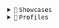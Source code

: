<!--
  ---
  note: navigate to `resources/references/documents/manuals` for verbose technical documentations.
  ---
-->
<!-- Showcases -->
<details><summary><kbd>🎨</kbd> <kbd>Showcases</kbd></summary>
<table class="showcases">
  <tr>
  <!-- Contributions -->
  <td>
  <details><summary><kbd>🤝</kbd> <kbd>Contributions</kbd></summary>
  <table class="oss contribution">
    <tr>
    <td><kbd>🔎</kbd> <kbd>Type</kbd></td>
    <td><kbd>💬</kbd> <kbd>Language</kbd></td>
    </tr>
    <tr>
    <td><kbd>🤌</kbd> <a href="https://github.com/prateekmedia/appimagepool/commit/1a80d7618ced386e9ffa8465e09cb00efb3725ec">Translation</a></td>
    <td><kbd>🇨🇳</kbd> <kbd>Chinese</kbd></td>
    </tr>
    <tr>
    <td><kbd>🤌</kbd> <a href="https://github.com/prateekmedia/appimagepool/commit/1e8ae1c5088b8556e065b504fe2b5370366a5623">Translation</a></td>
    <td><kbd>🇧🇩</kbd> <kbd>Bangla</kbd></td>
    </tr>
    <tr>
    <td><kbd>💻</kbd> <a href="https://github.com/miguelpruivo/flutter_file_picker/commit/12edfd1d07a574f3849818eb3a1e08a6efb44578">Code</a></td>
    <td><kbd><a href="https://dart.dev" target="_blank" rel="noopener noreferrer"><img src="./resources/references/illustrations/logos/languages/dart.svg" height=15/></a></kbd> <kbd>Dart</kbd></td>
    </tr>
    <tr>
    <td><kbd>💬</kbd> <a href="https://github.com/void-linux/void-packages/issues/38980">Feedback</a></td>
    <td><kbd>🔤</kbd> <kbd>English</kbd></td>
    </tr>
    <tr>
    <td><kbd>💬</kbd> <a href="https://github.com/toluschr/xdeb/issues/16">Feedback</a></td>
    <td><kbd>🔤</kbd> <kbd>English</kbd></td>
    </tr>
    <tr>
    <td><kbd>💬</kbd> <a href="https://github.com/microsoft/vscode/issues/166842">Feedback</a></td>
    <td><kbd>🔤</kbd> <kbd>English</kbd></td>
    </tr>
  </table>
  </details>
  </td>
  <!-- /Contributions -->
  <!-- Statistics -->
  <td>
  <details><summary><kbd>📊</kbd> <kbd>Statistics</kbd></summary>
  <table class="statistics">
    <tr>
    <td><kbd>🔎</kbd> <kbd>Platform</kbd></td>
    <td><kbd>💬</kbd> <kbd>Record</kbd></td>
    </tr>
    <tr>
    <td><kbd>🏎️</kbd> <a href="https://www.typeracer.com">Typeracer</a></td>
    <td><kbd><a href="https://data.typeracer.com/pit/profile?user=mnipritom&ref=badge"><img src="https://data.typeracer.com/misc/badge?user=mnipritom"/></a></kbd></td>
    </tr>
  </table>
  </details>
  </td>
  <!-- /Statistics -->
  </tr>
</table>
</details>
<!-- /Showcases -->
<!-- Profiles -->
<details><summary><kbd>💼</kbd> <kbd>Profiles</kbd></summary>
<table class="profiles">
  <td>
  <!-- Professional -->
  <details><summary><kbd>👔</kbd> <kbd>Professional</kbd></summary>
  <table class="professional">
    <tr>
    <!-- Non Interactive -->
    <td>
    <details><summary><kbd>🤖</kbd> <kbd>Non Interactive</kbd></summary>
    <div id="markdown">
ⓂⒶⓇⓀⒹⓄⓌⓃ

    🌐 Languages
    ├── 🤖 Machine Languages
    │   ├── 💾 General Purpose
    │   │   ├── 🧑‍💻 Programming Languages
    │   │   │   ├── 🥤 TypeScript 🍵 JavaScript ☕ CoffeeScript ⋚ PureScript
    │   │   │   │   └── 🛠️ Frameworks
    │   │   │   │       ├── 🆖 Angular
    │   │   │   │       ├── ⚛️ Electron
    │   │   │   │       ├── 🅽 NativeScript
    │   │   │   │       └── 🟢 Tauri
    │   │   │   ├── 🎯 Dart
    │   │   │   │   └── 🛠️ Frameworks
    │   │   │   │       └── 🐦 Flutter
    │   │   │   ├── 🍎 Swift
    │   │   │   │   └── 🛠️ Frameworks
    │   │   │   │       └── 🦅 SwiftUI
    │   │   │   ├── 🦫 Go
    │   │   │   ├── 🦀 Rust
    │   │   │   ├── 👑 Nim
    │   │   │   ├── 🇿 Zig
    │   │   │   ├── ☕ Java 🟥 Scala 𝛌 Clojure 🅺 Kotlin
    │   │   │   └── ♦️ Ruby
    │   │   ├── 🔖 Markup Languages
    │   │   │   ├── 🔗 HTML
    │   │   │   │   └── 📄 Stylesheet
    │   │   │   │       └── 📃 CSS
    │   │   │   │           └── 🛠️ Frameworks
    │   │   │   │               ├── 🗒️ SCSS SASS
    │   │   │   │               ├── 📝 LESS
    │   │   │   │               └── 🖊️ Stylus
    │   │   │   ├── 🖇️ XML
    │   │   │   ├── 🧷 YAML
    │   │   │   └── ⛓️ TOML
    │   │   ├── 📋 Query Languages
    │   │   │   └── 🔍 SQL
    │   │   │       └── 🗃️ Database Management Systems
    │   │   │           ├── 🪶 SQLite
    │   │   │           ├── 🐬 MySQL
    │   │   │           └── 🐘 PostgreSQL
    │   │   └── 🔄 Modeling Languages
    │   │       └── 🔁 UML
    │   └── 🔬 Domain Specific
    │       ├── 🔠 Text Processing Languages
    │       │   ├── 🐧 Gawk
    │       │   └── 🐪 Perl
    │       └── 📜 Scripting Languages
    │           ├── 🐃 Bash
    │           └── 🌕 Lua
    └── 💬 Natural Languages
        ├── 🔤 English
        ├── 🌏 East Asia
        │   ├── 🇨🇳 中文
        │   ├── 🇭🇰 廣東話
        │   └── 🇯🇵 日本語
        ├── 🌍 Middle East
        │   ├── 🇸🇦 اَلْعَرَبِيَّةُ
        │   └── 🇮🇷 فارسی
        └── 🌏 South Asia
            ├── 🇧🇩 বাংলা
            ├── 🇮🇳 অসমীয়া
            └── 🇧🇩 𑄌𑄋𑄴𑄟𑄳

ⓂⒶⓇⓀⒹⓄⓌⓃ
    </div>
    </details>
    </td>
    <!-- /Non Interactive -->
    <!-- Interactive -->
    <td>
      <details><summary><kbd>🧔</kbd> <kbd>Interactive</kbd></summary>
      <blockquote>
        <!-- Languages -->
        <details><summary><kbd>🌐</kbd> <kbd>Languages</kbd></summary>
        <blockquote>
          <!-- Machine Languages -->
          <details><summary><kbd>🤖</kbd> <kbd>Machine Languages</kbd></summary>
          <blockquote>
            <!-- General Purpose -->
            <details><summary><kbd>💾</kbd> <kbd>General Purpose</kbd></summary>
            <blockquote>
              <!-- Programming Languages -->
              <details><summary><kbd>🧑‍💻</kbd> <kbd>Programming Languages</kbd></summary>
              <blockquote>
                <!-- Dart -->
                <details><summary><kbd><a href="https://dart.dev" target="_blank" rel="noopener noreferrer"><img src="./resources/references/illustrations/logos/languages/dart.svg" height=15/></a></kbd> <kbd>Dart</kbd></summary>
                <blockquote>
                  <details><summary><kbd>🛠️</kbd> <kbd>Frameworks</kbd></summary>
                  <blockquote>
                    <kbd><a href="https://flutter.dev" target="_blank" rel="noopener noreferrer"><img src="./resources/references/illustrations/logos/frameworks/flutter.svg" height=15/></a></kbd> <kbd>Flutter</kbd>
                  </blockquote>
                  </details>
                </blockquote>
                </details>
                <!-- /Dart -->
                <!-- Swift -->
                <details><summary><kbd><a href="https://www.swift.org" target="_blank" rel="noopener noreferrer"><img src="./resources/references/illustrations/logos/languages/swift.svg" height=15/></a></kbd> <kbd>Swift</kbd></summary>
                <blockquote>
                  <details><summary><kbd>🛠️</kbd> <kbd>Frameworks</kbd></summary>
                  <blockquote>
                    <kbd><a href="https://developer.apple.com/xcode/swiftui" target="_blank" rel="noopener noreferrer"><img src="./resources/references/illustrations/logos/frameworks/swiftUI.svg" height=15/></a></kbd> <kbd>SwiftUI</kbd>
                  </blockquote>
                  </details>
                </blockquote>
                </details>
                <!-- /Swift -->
                <!-- TypeScript, JavaScript, CoffeeScript, PureScript -->
                <details><summary><kbd><a href="https://typescriptlang.org" target="_blank" rel="noopener noreferrer"><img src="./resources/references/illustrations/logos/languages/typescript.svg" height="15"/></a></kbd> <kbd>TypeScript</kbd> <kbd><a href="https://www.ecma-international.org/publications-and-standards/standards/ecma-262/" target="_blank" rel="noopener noreferrer"><img src="./resources/references/illustrations/logos/languages/javascript.svg" height="15"/></a></kbd> <kbd>JavaScript</kbd> <kbd><a href="https://coffeescript.org" target="_blank" rel="noopener noreferrer"><img src="./resources/references/illustrations/logos/languages/coffeescript.svg" height="15"/></a></kbd> <kbd>CoffeeScript</kbd> <kbd><a href="https://www.purescript.org" target="_blank" rel="noopener noreferrer"><img src="./resources/references/illustrations/logos/languages/purescript.svg" height="15"/></a></kbd> <kbd>PureScript</kbd></summary>
                <blockquote>
                  <details><summary><kbd>🛠️</kbd> <kbd>Frameworks</kbd></summary>
                  <blockquote>
                    <kbd><a href="https://angular.io" target="_blank" rel="noopener noreferrer"><img src="./resources/references/illustrations/logos/frameworks/angular.svg" height=15/></a></kbd> <kbd>Angular</kbd><br>
                    <kbd><a href="https://electronjs.org" target="_blank" rel="noopener noreferrer"><img src="./resources/references/illustrations/logos/frameworks/electron.svg" height=15/></a></kbd> <kbd>Electron</kbd><br>
                    <kbd><a href="https://nativescript.org" target="_blank" rel="noopener noreferrer"><img src="./resources/references/illustrations/logos/frameworks/nativescript.svg" height=15/></a></kbd> <kbd>NativeScript</kbd><br>
                    <kbd><a href="https://tauri.studio" target="_blank" rel="noopener noreferrer"><img src="./resources/references/illustrations/logos/frameworks/tauri.svg" height=15/></a></kbd> <kbd>Tauri</kbd><br>
                  </blockquote>
                  </details>
                </details>
                <!-- /TypeScript, JavaScript, CoffeeScript, PureScript  -->
                <!-- Go -->
                <kbd><a href="https://go.dev" target="_blank" rel="noopener noreferrer"><img src="./resources/references/illustrations/logos/languages/go.svg" height=15/></a></kbd> <kbd>Go</kbd><br>
                <!-- /Go -->
                <!-- Rust -->
                <kbd><a href="https://rust-lang.org" target="_blank" rel="noopener noreferrer"><img src="./resources/references/illustrations/logos/languages/rust.svg" height=15/></a></kbd> <kbd>Rust</kbd><br>
                <!-- /Rust -->
                <!-- Nim -->
                <kbd><a href="https://nim-lang.org" target="_blank" rel="noopener noreferrer"><img src="./resources/references/illustrations/logos/languages/nim.svg" height=15/></a></kbd> <kbd>Nim</kbd><br>
                <!-- /Nim -->
                <!-- Zig -->
                <kbd><a href="https://ziglang.org" target="_blank" rel="noopener noreferrer"><img src="./resources/references/illustrations/logos/languages/zig.svg" height=15/></a></kbd> <kbd>Zig</kbd><br>
                <!-- /Zig -->
                <!-- Java, Scala, Clojure, Kotlin -->
                <kbd><a href="https://java.com" target="_blank" rel="noopener noreferrer"><img src="./resources/references/illustrations/logos/languages/java.svg" height=15/></a></kbd> <kbd>Java</kbd> <kbd><a href="https://www.scala-lang.org" target="_blank" rel="noopener noreferrer"><img src="./resources/references/illustrations/logos/languages/scala.svg" height=15/></a></kbd> <kbd>Scala</kbd> <kbd><a href="https://clojure.org" target="_blank" rel="noopener noreferrer"><img src="./resources/references/illustrations/logos/languages/clojure.svg" height=15/></a></kbd> <kbd>Clojure</kbd> <kbd><a href="https://kotlinlang.org" target="_blank" rel="noopener noreferrer"><img src="./resources/references/illustrations/logos/languages/kotlin.svg" height=15/></a></kbd> <kbd>Kotlin</kbd><br>
                <!-- /Java, Scala, Clojure, Kotlin -->
                <!-- Ruby -->
                <kbd><a href="https://www.ruby-lang.org" target="_blank" rel="noopener noreferrer"><img src="./resources/references/illustrations/logos/languages/ruby.svg" height=15/></a></kbd> <kbd>Ruby</kbd><br>
                <!-- /Ruby -->
              </blockquote>
              </details>
              <!-- /Programming Languages -->
              <!-- Markup Languages -->
              <details><summary><kbd>🔖</kbd> <kbd>Markup Languages</kbd></summary>
              <blockquote>
                <!-- HTML -->
                <details><summary><kbd><a href="https://html.spec.whatwg.org/" target="_blank" rel="noopener noreferrer"><img src="./resources/references/illustrations/logos/languages/html.svg" height=15/></a></kbd> <kbd>HTML</kbd></summary>
                <blockquote>
                  <!-- Stylesheet -->
                  <details><summary><kbd>📄</kbd> <kbd>Stylesheet</kbd></summary>
                  <blockquote>
                    <!-- CSS -->
                    <details><summary><kbd><a href="https://www.w3.org/TR/CSS/#css" target="_blank" rel="noopener noreferrer"><img src="./resources/references/illustrations/logos/stylesheets/css.svg" height=15/></a></kbd> <kbd>CSS</kbd></summary>
                    <blockquote>
                      <details><summary><kbd>🛠️</kbd> <kbd>Frameworks</kbd></summary>
                      <blockquote>
                        <!-- SASS -->
                        <kbd><a href="https://sass-lang.com" target="_blank" rel="noopener noreferrer"><img src="./resources/references/illustrations/logos/stylesheets/sass.svg" height=15/></a></kbd> <kbd>SCSS</kbd> <kbd>SASS</kbd><br>
                        <!-- /SASS -->
                        <!-- LESS -->
                        <kbd><a href="https://lesscss.org" target="_blank" rel="noopener noreferrer"><img src="./resources/references/illustrations/logos/stylesheets/less.svg" height=15/></a></kbd> <kbd>LESS</kbd><br>
                        <!-- /LESS -->
                        <!-- Stylus -->
                        <kbd><a href="https://stylus-lang.com" target="_blank" rel="noopener noreferrer"><img src="./resources/references/illustrations/logos/stylesheets/stylus.svg" height=15/></a></kbd> <kbd>Stylus</kbd><br>
                        <!-- /Stylus -->
                      </blockquote>
                      </details>
                    </blockquote>
                    </details>
                    <!-- /CSS -->
                  </blockquote>
                  </details>
                  <!-- /Stylesheet -->
                </blockquote>
                </details>
                <!-- /HTML -->
                <kbd><a href="https://www.w3.org/XML" target="_blank" rel="noopener noreferrer"><img src="./resources/references/illustrations/logos/languages/xml.svg" height=15/></a></kbd> <kbd>XML</kbd><br>
                <kbd><a href="https://yaml.org" target="_blank" rel="noopener noreferrer"><img src="./resources/references/illustrations/logos/languages/yaml.svg" height=15/></a></kbd> <kbd>YAML</kbd><br>
                <kbd><a href="https://toml.io" target="_blank" rel="noopener noreferrer"><img src="./resources/references/illustrations/logos/languages/toml.svg" height=15/></a></kbd> <kbd>TOML</kbd><br>
              </blockquote>
              </details>
              <!-- /Markup Languages -->
              <!-- Query Languages -->
              <details><summary><kbd>📋</kbd> <kbd>Query Languages</kbd></summary>
              <blockquote>
                <details><summary><kbd><a href="https://www.iso.org/standard/63555.html" target="_blank" rel="noopener noreferrer"><img src="./resources/references/illustrations/logos/languages/sql.svg" height=15/></a></kbd> <kbd>SQL</kbd></summary>
                <blockquote>
                  <!-- Database Management Systems -->
                  <details><summary><kbd>🗃️</kbd> <kbd>Database Management Systems</kbd></summary>
                  <blockquote>
                    <kbd><a href="https://www.sqlite.org/index.html" target="_blank" rel="noopener noreferrer"><img src="./resources/references/illustrations/logos/frameworks/sqlite.svg" height=15/></a></kbd> <kbd>SQLite</kbd><br>
                    <kbd><a href="https://www.mysql.com" target="_blank" rel="noopener noreferrer"><img src="./resources/references/illustrations/logos/frameworks/mysql.svg" height=15/></a></kbd> <kbd>MySQL</kbd><br>
                    <kbd><a href="https://www.postgresql.org" target="_blank" rel="noopener noreferrer"><img src="./resources/references/illustrations/logos/frameworks/postgresql.svg" height=15/></a></kbd> <kbd>PostgreSQL</kbd><br>
                  </blockquote>
                  </details>
                  <!-- /Database Management Systems -->
                </blockquote>
                </details>
              </blockquote>
              </details>
              <!-- /Query Languages -->
              <!-- Modeling Languages -->
              <details><summary><kbd>🔄</kbd> <kbd>Modeling Languages</kbd></summary>
              <blockquote>
                <kbd><a href="https://www.uml.org" target="_blank" rel="noopener noreferrer"><img src="./resources/references/illustrations/logos/languages/uml.svg" height=15 width=15/></a></kbd> <kbd>UML</kbd>
              </blockquote>
              </details>
              <!-- /Modeling Languages -->
            </blockquote>
            </details>
            <!-- /General Purpose -->
            <!-- Domain Specific -->
            <details><summary><kbd>🔬</kbd> <kbd>Domain Specific</kbd></summary>
            <blockquote>
              <!-- Text Processing Languages -->
              <details><summary><kbd>🔠</kbd> <kbd>Text Processing Languages</kbd></summary>
              <blockquote>
                <!-- gawk -->
                <kbd><a href="https://www.gnu.org/software/gawk" target="_blank" rel="noopener noreferrer"><img src="./resources/references/illustrations/logos/languages/awk.svg" height=15/></a></kbd> <kbd>Gawk</kbd><br>
                <!-- /gawk -->
                <!-- perl -->
                <kbd><a href="https://www.perl.org" target="_blank" rel="noopener noreferrer"><img src="./resources/references/illustrations/logos/languages/perl.svg" height=15/></a></kbd> <kbd>Perl</kbd>
                <!-- /perl -->
              </blockquote>
              </details>
              <!-- /Text Processing Languages -->
              <!-- Scripting Languages -->
              <details><summary><kbd>📜</kbd> <kbd>Scripting Languages</kbd></summary>
              <blockquote>
                <!-- bash -->
                <kbd><a href="https://www.gnu.org/software/bash" target="_blank" rel="noopener noreferrer"><img src="./resources/references/illustrations/logos/languages/bash.svg" height=15/></a></kbd> <kbd>Bash</kbd><br>
                <!-- /bash -->
                <!-- lua -->
                <kbd><a href="https://www.lua.org" target="_blank" rel="noopener noreferrer"><img src="./resources/references/illustrations/logos/languages/lua.svg" height=15/></a></kbd> <kbd>Lua</kbd><br>
                <!-- /lua -->
              </blockquote>
              </details>
              <!-- /Scripting Languages -->
            </blockquote>
            </details>
            <!-- /Domain Specific -->
          </blockquote>
          </details>
          <!-- /Machine Languages -->
          <!-- Natural Languages -->
          <details><summary><kbd>💬</kbd> <kbd>Natural Languages</kbd></summary>
          <blockquote>
            <kbd>🔤</kbd> <kbd>English</kbd>
            <!-- East Asia -->
            <details><summary><kbd>🌏</kbd> <kbd>East Asia</kbd></summary>
            <blockquote>
              <kbd>🇨🇳</kbd> <kbd>中文</kbd><br>
              <kbd>🇭🇰</kbd> <kbd>廣東話</kbd><br>
              <kbd>🇯🇵</kbd> <kbd>日本語</kbd><br>
            </blockquote>
            </details>
            <!-- /East Asia -->
            <!-- Middle East -->
            <details><summary><kbd>🌍</kbd> <kbd>Middle East</kbd></summary>
            <blockquote>
              <kbd>🇸🇦</kbd> <kbd>اَلْعَرَبِيَّةُ</kbd><br>
              <kbd>🇮🇷</kbd> <kbd>فارسی</kbd><br>
            </blockquote>
            </details>
            <!-- /Middle East -->
            <!-- South Asia -->
            <details><summary><kbd>🌏</kbd> <kbd>South Asia</kbd></summary>
            <blockquote>
              <kbd>🇧🇩</kbd> <kbd>বাংলা</kbd><br>
              <kbd>🇮🇳</kbd> <kbd>অসমীয়া</kbd><br>
              <kbd>🇧🇩</kbd> <kbd>𑄌𑄋𑄴𑄟𑄳</kbd><br>
            </blockquote>
            </details>
            <!-- /South Asia -->
          </blockquote>
          </details>
          <!-- /Natural Languages -->
        </blockquote>
        </details>
        <!-- /Languages -->
      </blockquote>
      </details>
    </td>
    <!-- /Interactive -->
    </tr>
  </table>
  </details>
  <!-- /Professional -->
  <!-- Personal -->
  <details><summary><kbd>🏖️</kbd> <kbd>Personal</kbd></summary>
  <table class ="personal">
    <!-- Overview -->
    <td>
      <details><summary><kbd>🔭</kbd> <kbd>Overview</kbd></summary>
      ► <kbd>💬</kbd> <kbd>Linguist</kbd> <kbd>⌘</kbd> <kbd>Programmer</kbd>
      <table>
        <tr><td><kbd><spec>CHAD</spec></kbd></td><td>Crossplatform Hybrid Application Developer</td></tr>
        <tr><td><kbd><spec>MAD</spec></kbd></td><td>Multiplatform Application Developer</td></tr>
        <tr><td><kbd><spec>LAD</spec></kbd></td><td>Layout Agnostic Designer</td></tr>
      </table>
      </details>
    </td>
    <!-- /Overview -->
    <!-- Motto -->
    <td>
      <details><summary><kbd>🥊</kbd> <kbd>Motto</kbd></summary>
        ► <kbd>🧔</kbd> <kbd>Man</kbd> <kbd>🤖</kbd> <kbd>Machine</kbd> <kbd>💬</kbd> <kbd>Languages</kbd>
        <table>
          <tr>
            <td>Hardware</td>
            <td>Friends and Foes</td>
            <td>Anxiety</td>
            <td>Motivation</td>
          </tr>
          <tr>
            <td><img src="./resources/references/illustrations/gifs/linus.webp" height="120" width="150"/></td>
            <td><img src="./resources/references/illustrations/gifs/ballmer.webp" height="120" width="150"/></td>
            <td><img src="./resources/references/illustrations/gifs/technology.webp" height="120" width="150"/></td>
            <td><img src="./resources/references/illustrations/gifs/squidward.webp" height="120" width="150"/></td>
          </tr>
        </table>
      </details>
    </td>
    <!-- /Motto -->
  </table>
  </details>
  <!-- /Personal -->
  </td>
</table>
</details>
<!-- /Profiles -->
